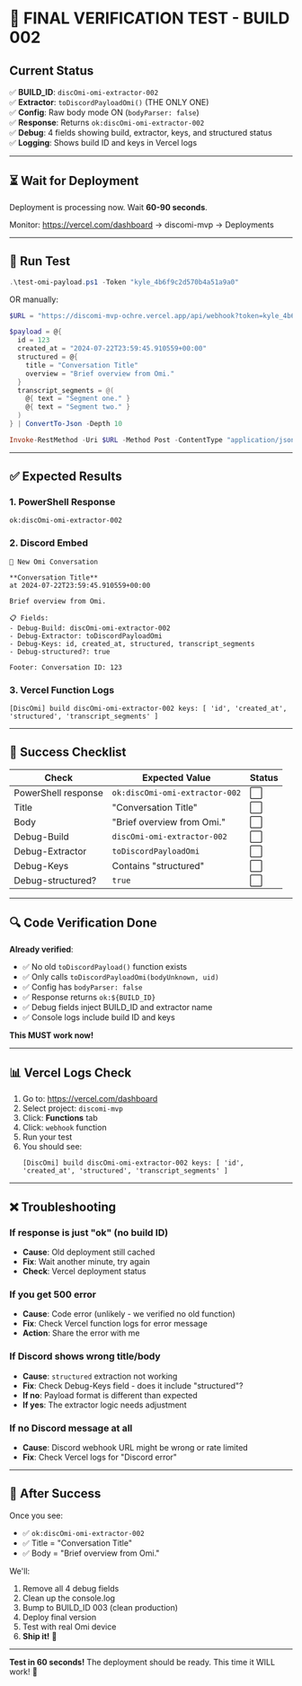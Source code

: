 # 🚀 FINAL VERIFICATION TEST - BUILD 002

## Current Status

✅ **BUILD_ID**: `discOmi-omi-extractor-002`  
✅ **Extractor**: `toDiscordPayloadOmi()` (THE ONLY ONE)  
✅ **Config**: Raw body mode ON (`bodyParser: false`)  
✅ **Response**: Returns `ok:discOmi-omi-extractor-002`  
✅ **Debug**: 4 fields showing build, extractor, keys, and structured status  
✅ **Logging**: Shows build ID and keys in Vercel logs  

---

## ⏳ Wait for Deployment

Deployment is processing now. Wait **60-90 seconds**.

Monitor: https://vercel.com/dashboard → discomi-mvp → Deployments

---

## 🧪 Run Test

```powershell
.\test-omi-payload.ps1 -Token "kyle_4b6f9c2d570b4a51a9a0"
```

OR manually:

```powershell
$URL = "https://discomi-mvp-ochre.vercel.app/api/webhook?token=kyle_4b6f9c2d570b4a51a9a0"

$payload = @{
  id = 123
  created_at = "2024-07-22T23:59:45.910559+00:00"
  structured = @{ 
    title = "Conversation Title"
    overview = "Brief overview from Omi."
  }
  transcript_segments = @(
    @{ text = "Segment one." }
    @{ text = "Segment two." }
  )
} | ConvertTo-Json -Depth 10

Invoke-RestMethod -Uri $URL -Method Post -ContentType "application/json; charset=utf-8" -Body $payload
```

---

## ✅ Expected Results

### 1. PowerShell Response
```
ok:discOmi-omi-extractor-002
```

### 2. Discord Embed
```
🔔 New Omi Conversation

**Conversation Title**
at 2024-07-22T23:59:45.910559+00:00

Brief overview from Omi.

📋 Fields:
- Debug-Build: discOmi-omi-extractor-002
- Debug-Extractor: toDiscordPayloadOmi
- Debug-Keys: id, created_at, structured, transcript_segments
- Debug-structured?: true

Footer: Conversation ID: 123
```

### 3. Vercel Function Logs
```
[DiscOmi] build discOmi-omi-extractor-002 keys: [ 'id', 'created_at', 'structured', 'transcript_segments' ]
```

---

## 🎯 Success Checklist

| Check | Expected Value | Status |
|-------|---------------|--------|
| PowerShell response | `ok:discOmi-omi-extractor-002` | ⬜ |
| Title | "Conversation Title" | ⬜ |
| Body | "Brief overview from Omi." | ⬜ |
| Debug-Build | `discOmi-omi-extractor-002` | ⬜ |
| Debug-Extractor | `toDiscordPayloadOmi` | ⬜ |
| Debug-Keys | Contains "structured" | ⬜ |
| Debug-structured? | `true` | ⬜ |

---

## 🔍 Code Verification Done

**Already verified**:
- ✅ No old `toDiscordPayload()` function exists
- ✅ Only calls `toDiscordPayloadOmi(bodyUnknown, uid)`
- ✅ Config has `bodyParser: false`
- ✅ Response returns `ok:${BUILD_ID}`
- ✅ Debug fields inject BUILD_ID and extractor name
- ✅ Console logs include build ID and keys

**This MUST work now!**

---

## 📊 Vercel Logs Check

1. Go to: https://vercel.com/dashboard
2. Select project: `discomi-mvp`
3. Click: **Functions** tab
4. Click: `webhook` function
5. Run your test
6. You should see:
   ```
   [DiscOmi] build discOmi-omi-extractor-002 keys: [ 'id', 'created_at', 'structured', 'transcript_segments' ]
   ```

---

## ❌ Troubleshooting

### If response is just "ok" (no build ID)
- **Cause**: Old deployment still cached
- **Fix**: Wait another minute, try again
- **Check**: Vercel deployment status

### If you get 500 error
- **Cause**: Code error (unlikely - we verified no old function)
- **Fix**: Check Vercel function logs for error message
- **Action**: Share the error with me

### If Discord shows wrong title/body
- **Cause**: `structured` extraction not working
- **Fix**: Check Debug-Keys field - does it include "structured"?
- **If no**: Payload format is different than expected
- **If yes**: The extractor logic needs adjustment

### If no Discord message at all
- **Cause**: Discord webhook URL might be wrong or rate limited
- **Fix**: Check Vercel logs for "Discord error"

---

## 🎉 After Success

Once you see:
- ✅ `ok:discOmi-omi-extractor-002`
- ✅ Title = "Conversation Title"
- ✅ Body = "Brief overview from Omi."

We'll:
1. Remove all 4 debug fields
2. Clean up the console.log
3. Bump to BUILD_ID 003 (clean production)
4. Deploy final version
5. Test with real Omi device
6. **Ship it!** 🚀

---

**Test in 60 seconds!** The deployment should be ready. This time it WILL work! 💪
